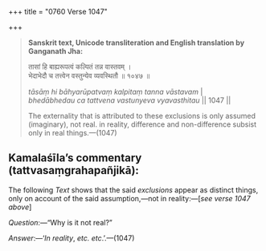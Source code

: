 +++
title = "0760 Verse 1047"

+++
> **Sanskrit text, Unicode transliteration and English translation by Ganganath Jha:** 
>
> तासां हि बाह्यरूपत्वं कल्पितं तन्न वास्तवम् ।  
> भेदाभेदौ च तत्त्वेन वस्तुन्येव व्यवस्थितौ ॥ १०४७ ॥ 
>
> *tāsāṃ hi bāhyarūpatvaṃ kalpitaṃ tanna vāstavam* \|  
> *bhedābhedau ca tattvena vastunyeva vyavasthitau* \|\| 1047 \|\| 
>
> The externality that is attributed to these exclusions is only assumed (imaginary), not real. in reality, difference and non-difference subsist only in real things.—(1047)



## Kamalaśīla’s commentary (tattvasaṃgrahapañjikā):

The following *Text* shows that the said *exclusions* appear as distinct things, only on account of the said assumption,—not in reality:—[*see verse 1047 above*]

*Question*:—“Why is it not real?”

*Answer*:—‘*In reality*, *etc. etc*.’.—(1047)


